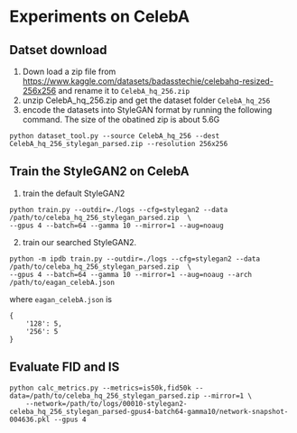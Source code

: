 # Experiments on CelebA

## Datset download

1. Down load a zip file from https://www.kaggle.com/datasets/badasstechie/celebahq-resized-256x256 and rename it to `CelebA_hq_256.zip`
2. unzip CelebA_hq_256.zip and get the dataset folder `CelebA_hq_256`
3. encode the datasets into StyleGAN format by running the following command. The size of the obatined zip is about 5.6G

```
python dataset_tool.py --source CelebA_hq_256 --dest CelebA_hq_256_stylegan_parsed.zip --resolution 256x256
```

## Train the StyleGAN2 on CelebA

1. train the default StyleGAN2
```
python train.py --outdir=./logs --cfg=stylegan2 --data /path/to/celeba_hq_256_stylegan_parsed.zip  \
--gpus 4 --batch=64 --gamma 10 --mirror=1 --aug=noaug
```

2. train our searched StyleGAN2. 



```
python -m ipdb train.py --outdir=./logs --cfg=stylegan2 --data /path/to/celeba_hq_256_stylegan_parsed.zip  \
--gpus 4 --batch=64 --gamma 10 --mirror=1 --aug=noaug --arch /path/to/eagan_celebA.json
```

where `eagan_celebA.json` is 

```
{
    '128': 5,
    '256': 5
}
```

## Evaluate FID and IS

```
python calc_metrics.py --metrics=is50k,fid50k --data=/path/to/celeba_hq_256_stylegan_parsed.zip --mirror=1 \
    --network=/path/to/logs/00010-stylegan2-celeba_hq_256_stylegan_parsed-gpus4-batch64-gamma10/network-snapshot-004636.pkl --gpus 4
```